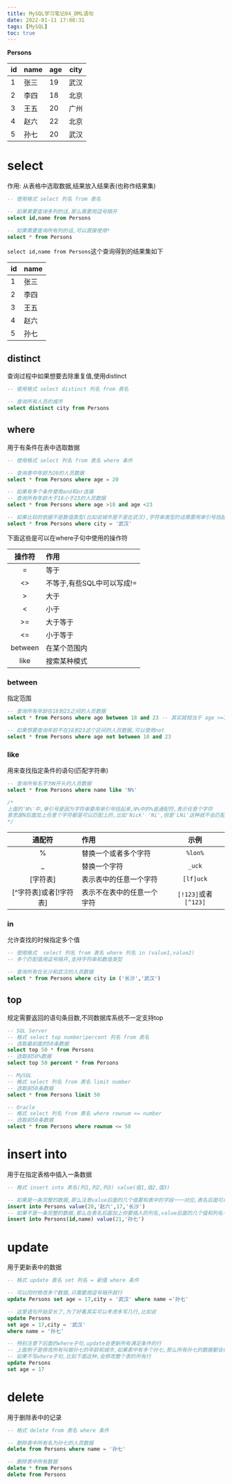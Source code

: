 ```yaml
---
title: MySQL学习笔记04_DML语句
date: 2022-01-11 17:08:31
tags: [MySQL]
toc: true
---
```


**Persons**

| id   | name | age  | city |
| ---- | ---- | ---- | ---- |
| 1    | 张三 | 19   | 武汉 |
| 2    | 李四 | 18   | 北京 |
| 3    | 王五 | 20   | 广州 |
| 4    | 赵六 | 22   | 北京 |
| 5    | 孙七 | 20   | 武汉 |

# select

作用: 从表格中选取数据,结果放入结果表(也称作结果集)

```sql
-- 使用格式 select 列名 from 表名

-- 如果需要查询多列的话,那么需要用逗号隔开
select id,name from Persons

-- 如果需要查询所有列的话,可以直接使用*
select * from Persons
```
<!--more-->

`select id,name from Persons`这个查询得到的结果集如下



| id   | name |
| ---- | ---- |
| 1    | 张三 |
| 2    | 李四 |
| 3    | 王五 |
| 4    | 赵六 |
| 5    | 孙七 |

## distinct

查询过程中如果想要去除重复值,使用distinct

```sql
-- 使用格式 select distinct 列名 from 表名

-- 查询所有人员的城市
select distinct city from Persons
```

## where

用于有条件在表中选取数据

```sql
-- 使用格式 select 列名 from 表名 where 条件

-- 查询表中年龄为20的人员数据
select * from Persons where age = 20

-- 如果有多个条件使用and和or连接
-- 查询所有年龄大于18小于23的人员数据
select * from Persons where age >18 and age <23

-- 如果比较的依据不是数值类型(比如说城市是不是在武汉),字符串类型的话需要用单引号括起来(大部分用双引号也是可以的)
select * from Persons where city = '武汉'
```
下面这些是可以在where子句中使用的操作符

| 操作符  | 作用                       |
| :-----: | :------------------------- |
|    =    | 等于                       |
|   <>    | 不等于,有些SQL中可以写成!= |
|    >    | 大于                       |
|    <    | 小于                       |
|   >=    | 大于等于                   |
|   <=    | 小于等于                   |
| between | 在某个范围内               |
|  like   | 搜索某种模式               |

### between

指定范围

```sql
-- 查询所有年龄在18到23之间的人员数据
select * from Persons where age between 18 and 23 -- 其实就相当于 age >=18 and age <=23

-- 如果想要查询年龄不在18到23这个区间的人员数据,可以使用not
select * from Persons where age not between 18 and 23
```

### like

用来查找指定条件的语句(匹配字符串)

```sql
-- 查询所有名字为N开头的人员数据
select * from Persons where name like 'N%'

/*
上面的'N%'中,单引号是因为字符串要用单引号括起来,N%中的%是通配符,表示任意个字符
意思是N后面加上任意个字符都是可以匹配上的,比如'Nick' 'Ni',但是'LNi'这种就不会匹配
*/
```

|         通配符         | 作用                       |         示例         |
| :--------------------: | :------------------------- | :------------------: |
|           %            | 替换一个或者多个字符       |       `%lon%`        |
|           _            | 替换一个字符               |        `_uck`        |
|        [字符表]        | 表示表中的任意一个字符     |      `[lf]uck`       |
| [^字符表]或者[!字符表] | 表示不在表中的任意一个字符 | `[!123]`或者`[^123]` |

### in

允许查找的时候指定多个值

```sql
-- 使用格式  select 列名 from 表名 where 列名 in (value1,value2)
-- 多个匹配值用逗号隔开,支持字符串和数值类型

-- 查询所有在长沙和武汉的人员数据
select * from Persons where city in ('长沙','武汉')
```

## top

规定需要返回的语句条目数,不同数据库系统不一定支持top

```sql
-- SQL Server
-- 格式 select top number|percent 列名 from 表名
-- 选取最前面的50条数据
select top 50 * from Persons
-- 选取前50%数据
select top 50 percent * from Persons

-- MySQL
-- 格式 select 列名 from 表名 limit number
-- 选取前50条数据
select * from Persons limit 50

-- Oracle
-- 格式 select 列名 from 表名 where rownum <= number
-- 选取前50条数据
select * from Persons where rownum <= 50
```



# insert into

用于在指定表格中插入一条数据

```sql
-- 格式 insert into 表名(列1,列2,列3) value(值1,值2,值3)

-- 如果是一条完整的数据,那么注意value后面的几个值要和表中的字段一一对应,表名后面可以省略列名
insert into Persons value(20,'赵六',17,'长沙')
-- 如果不是一条完整的数据,那么在表名后面加上你要插入的列名,value后面的几个值和列名一一对应
insert into Persons(id,name) value(21,'孙七')
```

# update

用于更新表中的数据

```sql
-- 格式 update 表名 set 列名 = 新值 where 条件

-- 可以同时修改多个数据,只需要用逗号隔开就行
update Persons set age = 17,city = '武汉' where name ='孙七'

-- 这里语句开始变长了,为了好看其实可以考虑多写几行,比如说
update Persons
set age = 17,city = '武汉'
where name = '孙七'

-- 特别注意下后面的where子句,update会更新所有满足条件的行
-- 上面例子是修改所有叫做孙七的年龄和城市,如果表中有多个孙七,那么所有孙七的数据都会被修改
-- 如果不写where子句,比如下面这种,会修改整个表的所有行
update Persons
set age = 17
```

# delete

用于删除表中的记录

```sql
-- 格式 delete from 表名 where 条件

-- 删除表中所有名为孙七的人员数据
delete from Persons where name = '孙七'

-- 删除表中所有数据
delete * from Persons
delete from Persons
```

